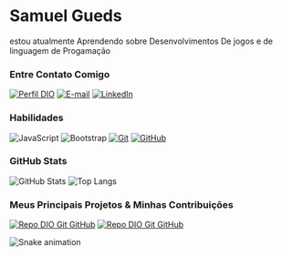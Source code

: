 # Samuel Gueds

estou atualmente Aprendendo sobre Desenvolvimentos De jogos e de linguagem de Progamação


### Entre Contato Comigo

[![Perfil DIO](https://img.shields.io/badge/-Meu%20Perfil%20na%20DIO-FFFAF0?style=for-the-badge)](https://www.dio.me/users/samnsgueds)
[![E-mail](https://img.shields.io/badge/-Email-800000?style=for-the-badge&logo=microsoft-outlook&logoColor=FFFFFF)](mailto:samngueds@gmail.com)
[![LinkedIn](https://img.shields.io/badge/-LinkedIn-800000?style=for-the-badge&logo=linkedin&logoColor=FFFAF0)](https://www.linkedin.com/in/samuel-guedes-b899231ab/)

### Habilidades


![JavaScript](https://img.shields.io/badge/JavaScript-800000?style=for-the-badge&logo=javascript&logoColor=F0DB4F)
![Bootstrap](https://img.shields.io/badge/bootstrap-800000?style=for-the-badge&logo=bootstrap&logoColor=553C7B)
[![Git](https://img.shields.io/badge/Git-800000?style=for-the-badge&logo=git&logoColor=FFFFFF)](https://git-scm.com/doc)
[![GitHub](https://img.shields.io/badge/GitHub-800000?style=for-the-badge&logo=github&logoColor=30d3DC)](https://docs.github.com/)

### GitHub Stats

![GitHub Stats](https://github-readme-stats.vercel.app/api?username=Samngueds&theme=transparent&bg_color=800000&border_color=FFFAF0&show_icons=true&icon_color=FFFAF0&title_color=FFFFFF&text_color=FFF)
![Top Langs](https://github-readme-stats-git-masterrstaa-rickstaa.vercel.app/api/top-langs/?username=Samngueds&layout=compact&bg_color=800000&border_color=FFFAF0&title_color=FFFFFF&text_color=FFF)

### Meus Principais Projetos & Minhas Contribuições 

[![Repo DIO Git GitHub](https://github-readme-stats.vercel.app/api/pin/?username=elidianaandrade&repo=dio-lab-open-source&bg_color=800000&border_color=FFFAF0&show_icons=true&icon_color=FFFAF0&title_color=FFFFFF&text_color=FFF)](https://github.com/elidianaandrade/dio-lab-open-source) [![Repo DIO Git GitHub](https://github-readme-stats.vercel.app/api/pin/?username=Samngueds&repo=Dio-desafio-De-primerio-Repositorio&bg_color=800000&border_color=FFFAF0&show_icons=true&icon_color=FFFAF0&title_color=FFFFFF&text_color=FFF)](https://github.com/Samngueds/Dio-desafio-De-primerio-Repositorio)

![Snake animation](https://github.com/seu-usuário-aqui/samngueds/blob/output/github-contribution-grid-snake.svg)
